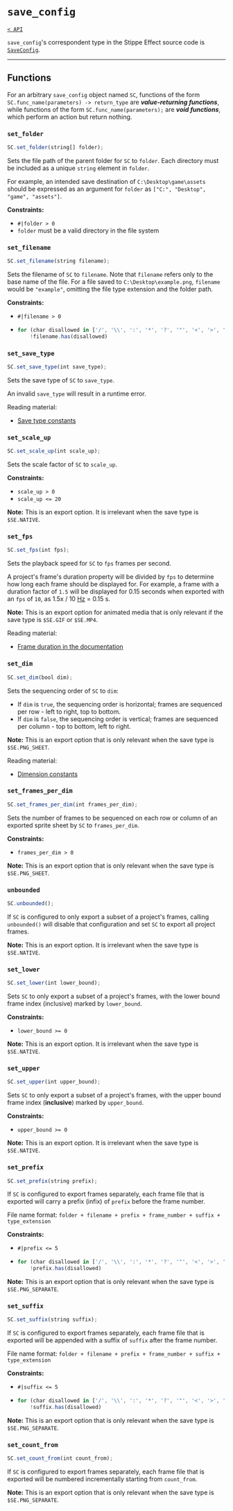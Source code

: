 # `save_config`

[`< API`](README.md)

`save_config`'s correspondent type in the Stippe Effect source code is [`SaveConfig`](https://github.com/jbunke/stipple-effect/blob/master/src/com/jordanbunke/stipple_effect/project/SaveConfig.java).

---

## Functions

For an arbitrary `save_config` object named `SC`, functions of the form `SC.func_name(parameters) -> return_type` are __*value-returning functions*__, while functions of the form `SC.func_name(parameters);` are __*void functions*__, which perform an action but return nothing.

### `set_folder`
```js
SC.set_folder(string[] folder);
```
Sets the file path of the parent folder for `SC` to `folder`. Each directory must be included as a unique `string` element in `folder`.

For example, an intended save destination of `C:\Desktop\game\assets` should be expressed as an argument for `folder` as `["C:", "Desktop", "game", "assets"]`.

**Constraints:**
* `#|folder > 0`
* `folder` must be a valid directory in the file system

### `set_filename`
```js
SC.set_filename(string filename);
```

Sets the filename of `SC` to `filename`. Note that `filename` refers only to the base name of the file. For a file saved to `C:\Desktop\example.png`, `filename` would be `"example"`, omitting the file type extension and the folder path.

**Constraints:**
* `#|filename > 0`
* ```js
  for (char disallowed in ['/', '\\', ':', '*', '?', '"', '<', '>', '|', '{', '}'])
      !filename.has(disallowed)
  ```

### `set_save_type`
```js
SC.set_save_type(int save_type);
```
Sets the save type of `SC` to `save_type`.

An invalid `save_type` will result in a runtime error.

Reading material:
* [Save type constants](global.md/#save-type-constants)

### `set_scale_up`
```js
SC.set_scale_up(int scale_up);
```
Sets the scale factor of `SC` to `scale_up`.

**Constraints:**
* `scale_up > 0`
* `scale_up <= 20`

**Note:** This is an export option. It is irrelevant when the save type is `$SE.NATIVE`.

### `set_fps`
```js
SC.set_fps(int fps);
```

Sets the playback speed for `SC` to `fps` frames per second. 

A project's frame's duration property will be divided by `fps` to determine how long each frame should be displayed for. For example, a frame with a duration factor of `1.5` will be displayed for 0.15 seconds when exported with an `fps` of `10`, as 1.5x / 10 [Hz](https://en.wikipedia.org/wiki/Hertz) = 0.15 s.

**Note:** This is an export option for animated media that is only relevant if the save type is `$SE.GIF` or `$SE.MP4`.

Reading material:

* [Frame duration in the documentation](https://github.com/jbunke/se-docs/blob/master/frame-duration.md)

### `set_dim`
```js
SC.set_dim(bool dim);
```
Sets the sequencing order of `SC` to `dim`:

* If `dim` is `true`, the sequencing order is horizontal; frames are sequenced per row - left to right, top to bottom.
* If `dim` is `false`, the sequencing order is vertical; frames are sequenced per column - top to bottom, left to right.

**Note:** This is an export option that is only relevant when the save type is `$SE.PNG_SHEET`.

Reading material:

* [Dimension constants](global.md/#dimension-constants)

### `set_frames_per_dim`
```js
SC.set_frames_per_dim(int frames_per_dim);
```
Sets the number of frames to be sequenced on each row or column of an exported sprite sheet by `SC` to `frames_per_dim`.

**Constraints:**
* `frames_per_dim > 0`

**Note:** This is an export option that is only relevant when the save type is `$SE.PNG_SHEET`.

### `unbounded`
```js
SC.unbounded();
```
If `SC` is configured to only export a subset of a project's frames, calling `unbounded()` will disable that configuration and set `SC` to export all project frames.

**Note:** This is an export option. It is irrelevant when the save type is `$SE.NATIVE`.

### `set_lower`
```js
SC.set_lower(int lower_bound);
```
Sets `SC` to only export a subset of a project's frames, with the lower bound frame index (inclusive) marked by `lower_bound`.

**Constraints:**
* `lower_bound >= 0`

**Note:** This is an export option. It is irrelevant when the save type is `$SE.NATIVE`.

### `set_upper`
```js
SC.set_upper(int upper_bound);
```
Sets `SC` to only export a subset of a project's frames, with the upper bound frame index (**inclusive**) marked by `upper_bound`.

**Constraints:**
* `upper_bound >= 0`

**Note:** This is an export option. It is irrelevant when the save type is `$SE.NATIVE`.

### `set_prefix`
```js
SC.set_prefix(string prefix);
```
If `SC` is configured to export frames separately, each frame file that is exported will carry a prefix (infix) of `prefix` before the frame number.

File name format: `folder + filename + prefix + frame_number + suffix + type_extension`

**Constraints:**
* `#|prefix <= 5`
* ```js
  for (char disallowed in ['/', '\\', ':', '*', '?', '"', '<', '>', '|', '{', '}'])
      !prefix.has(disallowed)
  ```

**Note:** This is an export option that is only relevant when the save type is `$SE.PNG_SEPARATE`.

### `set_suffix`
```js
SC.set_suffix(string suffix);
```
If `SC` is configured to export frames separately, each frame file that is exported will be appended with a suffix of `suffix` after the frame number.

File name format: `folder + filename + prefix + frame_number + suffix + type_extension`

**Constraints:**
* `#|suffix <= 5`
* ```js
  for (char disallowed in ['/', '\\', ':', '*', '?', '"', '<', '>', '|', '{', '}'])
      !suffix.has(disallowed)
  ```

**Note:** This is an export option that is only relevant when the save type is `$SE.PNG_SEPARATE`.

### `set_count_from`
```js
SC.set_count_from(int count_from);
```
If `SC` is configured to export frames separately, each frame file that is exported will be numbered incrementally starting from `count_from`.

**Note:** This is an export option that is only relevant when the save type is `$SE.PNG_SEPARATE`.
